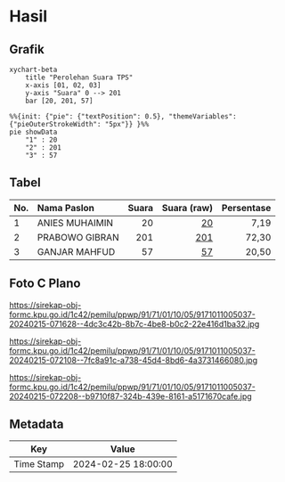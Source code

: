 # Hasil

## Grafik

```mermaid
xychart-beta
    title "Perolehan Suara TPS"
    x-axis [01, 02, 03]
    y-axis "Suara" 0 --> 201
    bar [20, 201, 57]
```

```mermaid
%%{init: {"pie": {"textPosition": 0.5}, "themeVariables": {"pieOuterStrokeWidth": "5px"}} }%%
pie showData
    "1" : 20
    "2" : 201
    "3" : 57
```

## Tabel

| No. | Nama Paslon    | Suara | Suara (raw) | Persentase |
|:--- |:-------------- | -----:| -----------:| ----------:|
| 1   | ANIES MUHAIMIN | 20    | [20][p-1]   | 7,19       |
| 2   | PRABOWO GIBRAN | 201   | [201][p-2]  | 72,30      |
| 3   | GANJAR MAHFUD  | 57    | [57][p-3]   | 20,50      |


[p-1]: https://github.com/gigit-pemilu/pemilu-2024-91-papua/blob/main/pilpres/hitung-suara/sub/91-papua/sub/71-kota-jayapura/sub/01-jayapura-utara/sub/1005-tanjung-ria/sub/037-tps/sub/paslon-1.txt
[p-2]: https://github.com/gigit-pemilu/pemilu-2024-91-papua/blob/main/pilpres/hitung-suara/sub/91-papua/sub/71-kota-jayapura/sub/01-jayapura-utara/sub/1005-tanjung-ria/sub/037-tps/sub/paslon-2.txt
[p-3]: https://github.com/gigit-pemilu/pemilu-2024-91-papua/blob/main/pilpres/hitung-suara/sub/91-papua/sub/71-kota-jayapura/sub/01-jayapura-utara/sub/1005-tanjung-ria/sub/037-tps/sub/paslon-3.txt

## Foto C Plano

https://sirekap-obj-formc.kpu.go.id/1c42/pemilu/ppwp/91/71/01/10/05/9171011005037-20240215-071628--4dc3c42b-8b7c-4be8-b0c2-22e416d1ba32.jpg

https://sirekap-obj-formc.kpu.go.id/1c42/pemilu/ppwp/91/71/01/10/05/9171011005037-20240215-072108--7fc8a91c-a738-45d4-8bd6-4a3731466080.jpg

https://sirekap-obj-formc.kpu.go.id/1c42/pemilu/ppwp/91/71/01/10/05/9171011005037-20240215-072208--b9710f87-324b-439e-8161-a5171670cafe.jpg


## Metadata

| Key        | Value               |
| ---------- | ------------------- |
| Time Stamp | 2024-02-25 18:00:00 |



